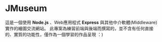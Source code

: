 JMuseum
===
這是一個使用 **Node.js** 、Web應用程式 **Express** 與其他中介軟體(Middleware)實作的繪圖交流網站。
此專案為練習前端與後端而撰寫的，並不含有任何直接的、實質的功能性，僅作為一個學習的作品呈現 ：)
